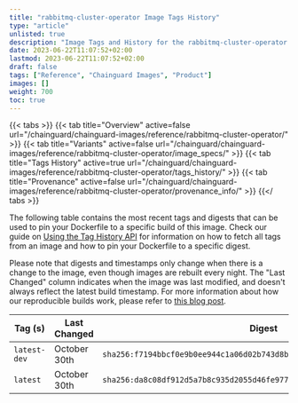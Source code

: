 ```yaml
---
title: "rabbitmq-cluster-operator Image Tags History"
type: "article"
unlisted: true
description: "Image Tags and History for the rabbitmq-cluster-operator Chainguard Image"
date: 2023-06-22T11:07:52+02:00
lastmod: 2023-06-22T11:07:52+02:00
draft: false
tags: ["Reference", "Chainguard Images", "Product"]
images: []
weight: 700
toc: true
---
```


{{< tabs >}}
{{< tab title="Overview" active=false url="/chainguard/chainguard-images/reference/rabbitmq-cluster-operator/" >}}
{{< tab title="Variants" active=false url="/chainguard/chainguard-images/reference/rabbitmq-cluster-operator/image_specs/" >}}
{{< tab title="Tags History" active=true url="/chainguard/chainguard-images/reference/rabbitmq-cluster-operator/tags_history/" >}}
{{< tab title="Provenance" active=false url="/chainguard/chainguard-images/reference/rabbitmq-cluster-operator/provenance_info/" >}}
{{</ tabs >}}

The following table contains the most recent tags and digests that can be used to pin your Dockerfile to a specific build of this image. Check our guide on [Using the Tag History API](/chainguard/chainguard-images/using-the-tag-history-api/) for information on how to fetch all tags from an image and how to pin your Dockerfile to a specific digest.

Please note that digests and timestamps only change when there is a change to the image, even though images are rebuilt every night. The "Last Changed" column indicates when the image was last modified, and doesn't always reflect the latest build timestamp. For more information about how our reproducible builds work, please refer to [this blog post](https://www.chainguard.dev/unchained/reproducing-chainguards-reproducible-image-builds).

| Tag (s)       | Last Changed | Digest                                                                    |
|---------------|--------------|---------------------------------------------------------------------------|
|  `latest-dev` | October 30th | `sha256:f7194bbcf0e9b0ee944c1a06d02b743d8b443ecede8067d09d8fb7bb223dd9a4` |
|  `latest`     | October 30th | `sha256:da8c08df912d5a7b8c935d2055d46fe977c8df7d6282d6184033ac424bbaa8df` |

